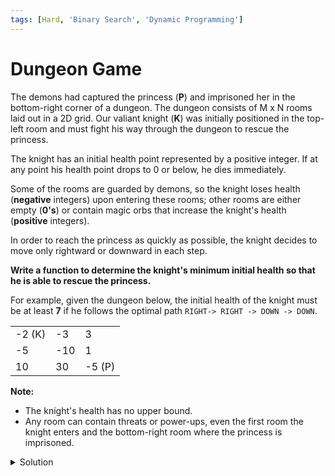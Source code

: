 ```yaml
---
tags: [Hard, 'Binary Search', 'Dynamic Programming']
---
```


# Dungeon Game

The demons had captured the princess (**P**) and imprisoned her in the bottom-right corner of a dungeon. The dungeon consists of M x N rooms laid out in a 2D grid. Our valiant knight (**K**) was initially positioned in the top-left room and must fight his way through the dungeon to rescue the princess.

The knight has an initial health point represented by a positive integer. If at any point his health point drops to 0 or below, he dies immediately.

Some of the rooms are guarded by demons, so the knight loses health (**negative** integers) upon entering these rooms; other rooms are either empty (**0's**) or contain magic orbs that increase the knight's health (**positive** integers).

In order to reach the princess as quickly as possible, the knight decides to move only rightward or downward in each step.

**Write a function to determine the knight's minimum initial health so that he is able to rescue the princess.**

For example, given the dungeon below, the initial health of the knight must be at least **7** if he follows the optimal path `RIGHT-> RIGHT -> DOWN -> DOWN`.

|        |     |        |
| ------ | --- | ------ |
| -2 (K) | -3  | 3      |
| -5     | -10 | 1      |
| 10     | 30  | -5 (P) |

**Note:**

-   The knight's health has no upper bound.
-   Any room can contain threats or power-ups, even the first room the knight enters and the bottom-right room where the princess is imprisoned.

<details>
<summary>Solution</summary>

```javascript
/**
 * @param {number[][]} dungeon
 * @return {number}
 */
var calculateMinimumHP = function (dungeon) {
	var m = dungeon.length;
	var n = dungeon[0].length;
	var dp = Array(m + 1)
		.fill(0)
		.map((_) => Array(n + 1).fill(Number.MAX_SAFE_INTEGER));
	var tmp = 0;

	dp[m][n - 1] = 1;
	dp[m - 1][n] = 1;

	for (var i = m - 1; i >= 0; i--) {
		for (var j = n - 1; j >= 0; j--) {
			tmp = Math.min(dp[i][j + 1], dp[i + 1][j]) - dungeon[i][j];
			dp[i][j] = tmp <= 0 ? 1 : tmp;
		}
	}

	return dp[0][0];
};
```

**Complexity:**

-   Time complexity : O(m\*n).
-   Space complexity : O(m\*n).

</details>
